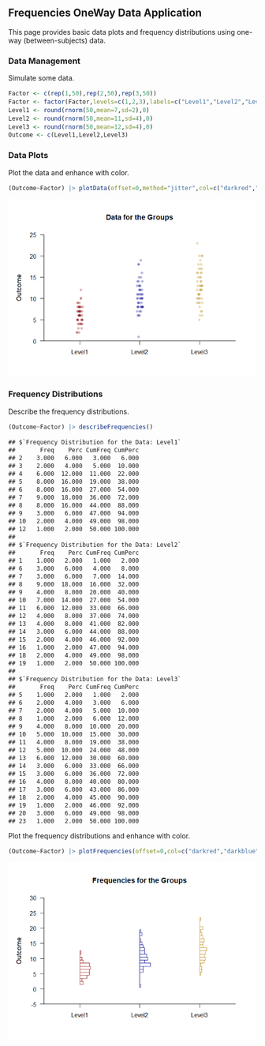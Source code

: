 ## Frequencies OneWay Data Application

This page provides basic data plots and frequency distributions using one-way (between-subjects) data.

### Data Management

Simulate some data.

```r
Factor <- c(rep(1,50),rep(2,50),rep(3,50))
Factor <- factor(Factor,levels=c(1,2,3),labels=c("Level1","Level2","Level3"))
Level1 <- round(rnorm(50,mean=7,sd=2),0)
Level2 <- round(rnorm(50,mean=11,sd=4),0)
Level3 <- round(rnorm(50,mean=12,sd=4),0)
Outcome <- c(Level1,Level2,Level3)
```

### Data Plots

Plot the data and enhance with color.

```r
(Outcome~Factor) |> plotData(offset=0,method="jitter",col=c("darkred","darkblue","darkgoldenrod"))
```

![](figures/Frequencies-OneWay-Data-1.png)<!-- -->

### Frequency Distributions

Describe the frequency distributions.

```r
(Outcome~Factor) |> describeFrequencies()
```

```
## $`Frequency Distribution for the Data: Level1`
##       Freq    Perc CumFreq CumPerc
## 2    3.000   6.000   3.000   6.000
## 3    2.000   4.000   5.000  10.000
## 4    6.000  12.000  11.000  22.000
## 5    8.000  16.000  19.000  38.000
## 6    8.000  16.000  27.000  54.000
## 7    9.000  18.000  36.000  72.000
## 8    8.000  16.000  44.000  88.000
## 9    3.000   6.000  47.000  94.000
## 10   2.000   4.000  49.000  98.000
## 12   1.000   2.000  50.000 100.000
## 
## $`Frequency Distribution for the Data: Level2`
##       Freq    Perc CumFreq CumPerc
## 1    1.000   2.000   1.000   2.000
## 6    3.000   6.000   4.000   8.000
## 7    3.000   6.000   7.000  14.000
## 8    9.000  18.000  16.000  32.000
## 9    4.000   8.000  20.000  40.000
## 10   7.000  14.000  27.000  54.000
## 11   6.000  12.000  33.000  66.000
## 12   4.000   8.000  37.000  74.000
## 13   4.000   8.000  41.000  82.000
## 14   3.000   6.000  44.000  88.000
## 15   2.000   4.000  46.000  92.000
## 16   1.000   2.000  47.000  94.000
## 18   2.000   4.000  49.000  98.000
## 19   1.000   2.000  50.000 100.000
## 
## $`Frequency Distribution for the Data: Level3`
##       Freq    Perc CumFreq CumPerc
## 5    1.000   2.000   1.000   2.000
## 6    2.000   4.000   3.000   6.000
## 7    2.000   4.000   5.000  10.000
## 8    1.000   2.000   6.000  12.000
## 9    4.000   8.000  10.000  20.000
## 10   5.000  10.000  15.000  30.000
## 11   4.000   8.000  19.000  38.000
## 12   5.000  10.000  24.000  48.000
## 13   6.000  12.000  30.000  60.000
## 14   3.000   6.000  33.000  66.000
## 15   3.000   6.000  36.000  72.000
## 16   4.000   8.000  40.000  80.000
## 17   3.000   6.000  43.000  86.000
## 18   2.000   4.000  45.000  90.000
## 19   1.000   2.000  46.000  92.000
## 20   3.000   6.000  49.000  98.000
## 23   1.000   2.000  50.000 100.000
```

Plot the frequency distributions and enhance with color.

```r
(Outcome~Factor) |> plotFrequencies(offset=0,col=c("darkred","darkblue","darkgoldenrod"))
```

![](figures/Frequencies-OneWay-Frequencies-1.png)<!-- -->
